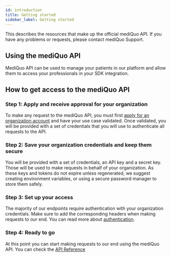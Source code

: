 ```yaml
---
id: introduction
title: Getting started
sidebar_label: Getting started
---
```


This describes the resources that make up the official mediQuo API. If you have any problems or requests, please contact mediQuo Support.

## Using the mediQuo API

MediQuo API can be used to manage your patients in our platform and allow them to access your professionals in your SDK integration.

## How to get access to the mediQuo API

### Step 1: Apply and receive approval for your organization

To make any request to the mediQuo API, you must first [apply for an organization account](https://www.mediquo.com/en/companies/) and have your use case validated. Once validated, you will be provided with a set of credentials that you will use to authenticate all requests to the API.

### Step 2: Save your organization credentials and keep them secure

You will be provided with a set of credentials, an API key and a secret key. Those will be used to make requests in behalf of your organization. As these keys and tokens do not expire unless regenerated, we suggest creating environment variables, or using a secure password manager to store them safely.

### Step 3: Set up your access

The majority of our endpoints require authentication with your organization credentials. Make sure to add the corresponding headers when making requests to our end. You can read more about [authentication](/docs/overview#authentication).

### Step 4: Ready to go

At this point you can start making requests to our end using the mediQuo API. You can check the [API Reference](/docs/overview)
